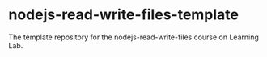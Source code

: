 # nodejs-read-write-files-template
The template repository for the nodejs-read-write-files course on Learning Lab.

